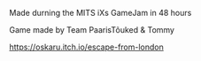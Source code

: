 Made durning the MITS iXs GameJam in 48 hours

Game made by Team PaarisTõuked & Tommy

https://oskaru.itch.io/escape-from-london
